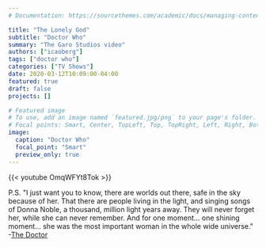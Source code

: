 ```yaml
---
# Documentation: https://sourcethemes.com/academic/docs/managing-content/

title: "The Lonely God"
subtitle: "Doctor Who"
summary: "The Garo Studios video"
authors: ["icaoberg"]
tags: ["doctor who"]
categories: ["TV Shows"]
date: 2020-03-12T10:09:00-04:00
featured: true
draft: false
projects: []

# Featured image
# To use, add an image named `featured.jpg/png` to your page's folder.
# Focal points: Smart, Center, TopLeft, Top, TopRight, Left, Right, BottomLeft, Bottom, BottomRight.
image:
  caption: "Doctor Who"
  focal_point: "Smart"
  preview_only: true
---
```


{{< youtube OmqWFYt8Tok >}}

P.S. "I just want you to know, there are worlds out there, safe in the sky because of her. That there are people living in the light, and singing songs of Donna Noble, a thousand, million light years away. They will never forget her, while she can never remember. And for one moment... one shining moment... she was the most important woman in the whole wide universe." -[The Doctor](https://en.wikipedia.org/wiki/Doctor_Who)
